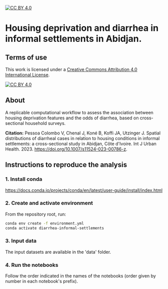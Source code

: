 [![CC BY 4.0][cc-by-shield]][cc-by]

# Housing deprivation and diarrhea in informal settlements in Abidjan.

## Terms of use

This work is licensed under a
[Creative Commons Attribution 4.0 International License][cc-by].

[![CC BY 4.0][cc-by-image]][cc-by]

[cc-by]: http://creativecommons.org/licenses/by/4.0/
[cc-by-image]: https://i.creativecommons.org/l/by/4.0/88x31.png
[cc-by-shield]: https://img.shields.io/badge/License-CC%20BY%204.0-green.svg

## About

A replicable computational workflow to assess the association between housing deprivation features and the odds of diarrhea, based on cross-sectional household surveys.

**Citation:** Pessoa Colombo V, Chenal J, Koné B, Koffi JA, Utzinger J. Spatial distributions of diarrheal cases in relation to housing conditions in informal settlements: a cross-sectional study in Abidjan, Côte d'Ivoire. Int J Urban Health. 2023. https://doi.org/10.1007/s11524-023-00786-z.

## Instructions to reproduce the analysis

### 1. Install conda

https://docs.conda.io/projects/conda/en/latest/user-guide/install/index.html

### 2. Create and activate environment

From the repository root, run:

```bash
conda env create -f environment.yml
conda activate diarrhea-informal-settlements
```

### 3. Input data

The input datasets are available in the 'data' folder.

### 4. Run the notebooks

Follow the order indicated in the names of the notebooks (order given by number in each notebook's prefix).
